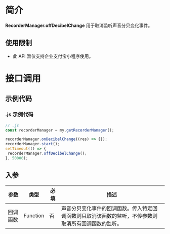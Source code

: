 # 简介

**RecorderManager.offDecibelChange** 用于取消监听声音分贝变化事件。

## 使用限制

- 此 API 暂仅支持企业支付宝小程序使用。

# 接口调用

## 示例代码

### .js 示例代码
```javascript
// .js
const recorderManager = my.getRecorderManager();

recorderManager.onDecibelChange((res) => {});
recorderManager.start();
setTimeout(() => {
 recorderManager.offDecibelChange();
}, 50000);
```

## 入参
| **参数** | **类型** | **必填** | **描述** |
| --- | --- | --- | --- |
| 回调函数 | Function | 否 | 声音分贝变化事件的回调函数。传入特定回调函数则只取消该函数的监听，不传参数则取消所有回调函数的监听。 |
